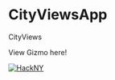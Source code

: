 # CityViewsApp
CityViews

View Gizmo here!


[![HackNY](https://img.youtube.com/vi/im2LUpE3MgI/0.jpg)](https://img.youtube.com/vi/im2LUpE3MgI/0.jpg "Gizmo App")

